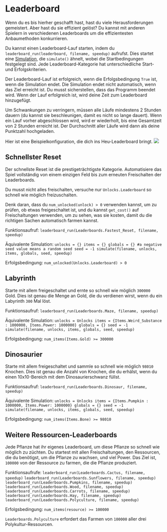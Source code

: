 # Leaderboard
Wenn du es bis hierher geschafft hast, hast du viele Herausforderungen gemeistert. Aber hast du sie effizient gelöst? Du kannst mit anderen Spielern in verschiedenen Leaderboards um die effizientesten Anbaumethoden konkurrieren.

Du kannst einen Leaderboard-Lauf starten, indem du `leaderboard_run(leaderboard, filename, speedup)` aufrufst. Dies startet eine [Simulation](docs/unlocks/simulation.md), die `simulate()` ähnelt, wobei die Startbedingungen festgelegt sind. Jede Leaderboard-Kategorie hat unterschiedliche Start- und Erfolgskriterien.

Der Leaderboard-Lauf ist erfolgreich, wenn die Erfolgsbedingung `True` ist, wenn die Simulation endet. Die Simulation endet nicht automatisch, wenn das Ziel erreicht ist. Du musst sicherstellen, dass das Programm beendet wird. Wenn der Lauf erfolgreich ist, wird deine Zeit zum Leaderboard hinzugefügt.

Um Schwankungen zu verringern, müssen alle Läufe mindestens 2 Stunden dauern (du kannst sie beschleunigen, damit es nicht so lange dauert). Wenn ein Lauf vorher abgeschlossen wird, wird er wiederholt, bis eine Gesamtzeit von 2 Stunden erreicht ist. Der Durchschnitt aller Läufe wird dann als deine Punktzahl hochgeladen.

Hier ist eine Beispielkonfiguration, die dich ins Heu-Leaderboard bringt.
![](LeaderboardSetup400)

## Schnellster Reset
Der schnellste Reset ist die prestigeträchtigste Kategorie. Automatisiere das Spiel vollständig von einem einzigen Feld bis zum erneuten Freischalten der Leaderboards.

Du musst nicht alles freischalten, versuche nur `Unlocks.Leaderboard` so schnell wie möglich freizuschalten.

Denk daran, dass du `num_unlocked(unlock) > 0` verwenden kannst, um zu prüfen, ob etwas freigeschaltet ist, und du kannst `get_cost()` auf Freischaltungen verwenden, um zu sehen, was sie kosten, damit du die richtigen Sachen automatisch farmen kannst.

Funktionsaufruf:
`leaderboard_run(Leaderboards.Fastest_Reset, filename, speedup)`

Äquivalente Simulation:
`unlocks = {}
items = {}
globals = {}
#a negative seed value means a random seed
seed = -1
simulate(filename, unlocks, items, globals, seed, speedup)`

Erfolgsbedingung:
`num_unlocked(Unlocks.Leaderboard) > 0`

## Labyrinth
Starte mit allem freigeschaltet und ernte so schnell wie möglich `300000` Gold. Dies ist genau die Menge an Gold, die du verdienen wirst, wenn du ein Labyrinth `300` Mal löst.

Funktionsaufruf:
`leaderboard_run(Leaderboards.Maze, filename, speedup)`

Äquivalente Simulation:
`unlocks = Unlocks
items = {Items.Weird_Substance : 1000000, Items.Power: 1000000}
globals = {}
seed = -1
simulate(filename, unlocks, items, globals, seed, speedup)`

Erfolgsbedingung:
`num_items(Items.Gold) >= 300000`

## Dinosaurier
Starte mit allem freigeschaltet und sammle so schnell wie möglich `98010` Knochen. Dies ist genau die Anzahl von Knochen, die du erhälst, wenn du einen 10x10-Bereich mit dem Dinosaurierschwanz füllst.

Funktionsaufruf:
`leaderboard_run(Leaderboards.Dinosaur, filename, speedup)`

Äquivalente Simulation:
`unlocks = Unlocks
items = {Items.Pumpkin : 1000000, Items.Power: 1000000}
globals = {}
seed = -1
simulate(filename, unlocks, items, globals, seed, speedup)`

Erfolgsbedingung:
`num_items(Items.Bone) >= 98010`

## Weitere Ressourcen-Leaderboards
Jede Pflanze hat ihr eigenes Leaderboard, um diese Pflanze so schnell wie möglich zu züchten. Du startest mit allen Freischaltungen, den Ressourcen, die du benötigst, um die Pflanze zu wachsen, und viel Power. Das Ziel ist, `100000` von der Ressource zu farmen, die die Pflanze produziert.

Funktionsaufrufe:
`leaderboard_run(Leaderboards.Cactus, filename, speedup)`
`leaderboard_run(Leaderboards.Sunflowers, filename, speedup)`
`leaderboard_run(Leaderboards.Pumpkins, filename, speedup)`
`leaderboard_run(Leaderboards.Wood, filename, speedup)`
`leaderboard_run(Leaderboards.Carrots, filename, speedup)`
`leaderboard_run(Leaderboards.Hay, filename, speedup)`
`leaderboard_run(Leaderboards.Polyculture, filename, speedup)`

Erfolgsbedingung:
`num_items(resource) >= 100000`

`Leaderboards.Polyculture` erfordert das Farmen von `100000` aller drei Polykultur-Ressourcen.